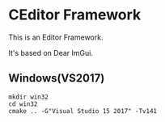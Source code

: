 # CEditor Framework

This is an Editor Framework.

It's based on Dear ImGui.

## Windows(VS2017)

```
mkdir win32
cd win32
cmake .. -G"Visual Studio 15 2017" -Tv141

```
